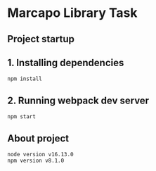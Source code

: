 # Marcapo Library Task
## Project startup

## 1. Installing dependencies

```shell script
npm install
```

## 2. Running webpack dev server
```shell script
npm start
```

## About project
```shell script
node version v16.13.0
npm version v8.1.0
```
